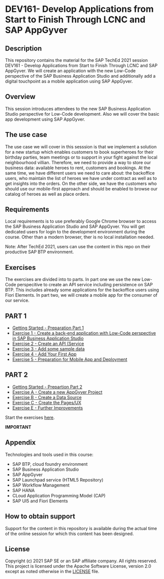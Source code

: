# DEV161- Develop Applications from Start to Finish Through LCNC and SAP AppGyver

## Description

This repository contains the material for the SAP TechEd 2021 session DEV161 - Develop Applications from Start to Finish Through LCNC and SAP AppGyver. 
We will create an application with the new Low-Code perspective of the SAP Business Application Studio and additionally add a digital touchpoint as a mobile application using SAP AppGyver. 

## Overview

This session introduces attendees to the new SAP Business Application Studio perspective for Low-Code development. Also we will cover the basic app development using SAP AppGyver.
## The use case
The use case we will cover in this sesssion is that we implement a solution for a new startup which enables customers to book superheroes for their birthday parties, team meetings or to support in your fight against the local neighbourhood villian. 
Therefore, we need to provide a way to store our business data: available heroes to rent, customers and bookings. At the same time, we have different users we need to care about: the backoffice users, who maintain the list of heroes we have under contract as well as to get insights into the orders. On the other side, we have the customers who should use our mobile-first approach and should be enabled to browse our catalog of heroes as well as place orders. 

## Requirements

Local requirements is to use preferably Google Chrome browser to access the SAP Business Application Studio and SAP AppGyver. You will get dedicated users for login to the development environment during the course.
Other than a modern browser, ther is no local installation needed.

Note: After TechEd 2021, users can use the content in this repo on their productive SAP BTP environment. 

## Exercises

The exercises are divided into to parts. In part one we use the new Low-Code perspecitive to create an API service including persistence on SAP BTP. This includes already some applications for the backoffice users using Fiori Elements. In part two, we will create a mobile app for the consumer of our service.

## PART 1
- [Getting Started - Preparation Part 1](exercises/ex0/README.md)
- [Exercise 1 - Create a back-end application with Low-Code perspective in SAP Business Application Studio ](exercises/ex1/README.md)
- [Exercise 2 - Create an API (Service](exercises/ex2/README.md)
- [Exercise 3 - Add some sample data](exercises/ex3/README.md)
- [Exercise 4 - Add Your First App](exercises/ex4/README.md)
- [Exercise 5 - Preparation for Mobile App and Deployment](exercises/ex5/README.md)

## PART 2
- [Getting Started - Prepartion Part 2](exercises/exPrep/README.md)
- [Exercise A - Create a new AppGyver Project](exercises/exA/README.md)
- [Exercise B - Create a Data Source](exercises/exB/README.md)
- [Exercise C - Create the Pages/UX](exercises/exC/README.md)
- [Exercise E - Further Improvements](exercises/exE/README.md)

Start the exercises [here](exercises/ex0/README.md).

**IMPORTANT**

## Appendix

Technologies and tools used in this course:
* SAP BTP, cloud foundry environment 
* SAP Business Application Studio
* SAP AppGyver
* SAP Launchpad service (HTML5 Repository)
* SAP Workflow Management
* SAP HANA
* CLoud Application Programming Model (CAP)
* SAP UI5 and Fiori Elements

## How to obtain support

Support for the content in this repository is available during the actual time of the online session for which this content has been designed.

## License
Copyright (c) 2021 SAP SE or an SAP affiliate company. All rights reserved. This project is licensed under the Apache Software License, version 2.0 except as noted otherwise in the [LICENSE](LICENSES/Apache-2.0.txt) file.
